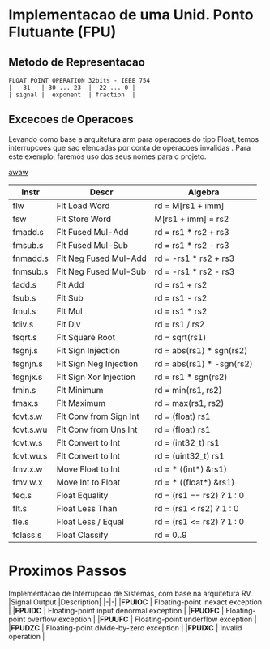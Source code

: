 # Implementacao de uma Unid. Ponto Flutuante (FPU) 


## Metodo de Representacao

``` 
FLOAT POINT OPERATION 32bits - IEEE 754
|   31   | 30 ... 23  |  22 ... 0 |
| signal |  exponent  | fraction  |
```

## Excecoes de Operacoes

Levando como base a arquitetura arm para operacoes do tipo Float, temos interrupcoes que sao elencadas por conta de operacoes invalidas . Para este exemplo, faremos uso dos seus nomes para o projeto.


[awaw](https://infocenter.nordicsemi.com/index.jsp?topic=%2Fps_nrf5340%2Ffpu.html)

|Instr|Descr|Algebra|
|-|-|-|
|flw             |Flt Load Word         | rd = M[rs1 + imm]
|fsw             |Flt Store Word        | M[rs1 + imm] = rs2
|fmadd.s         |Flt Fused Mul-Add     | rd = rs1 * rs2 + rs3
|fmsub.s         |Flt Fused Mul-Sub     | rd = rs1 * rs2 - rs3
|fnmadd.s        |Flt Neg Fused Mul-Add | rd = -rs1 * rs2 + rs3
|fnmsub.s        |Flt Neg Fused Mul-Sub | rd = -rs1 * rs2 - rs3
|fadd.s          |Flt Add               | rd = rs1 + rs2
|fsub.s          |Flt Sub               | rd = rs1 - rs2
|fmul.s          |Flt Mul               | rd = rs1 * rs2
|fdiv.s          |Flt Div               | rd = rs1 / rs2
|fsqrt.s         |Flt Square Root       | rd = sqrt(rs1)
|fsgnj.s         |Flt Sign Injection    | rd = abs(rs1) * sgn(rs2)
|fsgnjn.s        |Flt Sign Neg Injection| rd = abs(rs1) * -sgn(rs2)
|fsgnjx.s        |Flt Sign Xor Injection| rd = rs1 * sgn(rs2)
|fmin.s          |Flt Minimum           | rd = min(rs1, rs2)
|fmax.s          |Flt Maximum           | rd = max(rs1, rs2)
|fcvt.s.w        |Flt Conv from Sign Int| rd = (float) rs1
|fcvt.s.wu       |Flt Conv from Uns Int | rd = (float) rs1
|fcvt.w.s        |Flt Convert to Int    | rd = (int32_t) rs1
|fcvt.wu.s       |Flt Convert to Int    | rd = (uint32_t) rs1
|fmv.x.w         |Move Float to Int     | rd = * ((int*) &rs1)
|fmv.w.x         |Move Int to Float     | rd = * ((float*) &rs1)
|feq.s           |Float Equality        | rd = (rs1 == rs2) ? 1 : 0
|flt.s           |Float Less Than       | rd = (rs1 < rs2) ? 1 : 0
|fle.s           |Float Less / Equal    | rd = (rs1 <= rs2) ? 1 : 0
|fclass.s        |Float Classify        | rd = 0..9


<!-- FPUIOC: INVALIDOPERATION
FPUIDC: DENORMALINPUT
FPUOFC: OVERFLOW
FPUUFC: UNDERFLOW
FPUDZC: DIVIDEBYZERO
FPUIXC: INEXACT -->

# Proximos Passos

Implementacao de Interrupcao de Sistemas, com base na arquitetura RV.
|Signal Output |Description|
|-|-|
|**FPUIOC** | Floating-point inexact exception        |
|**FPUIDC** | Floating-point input denormal exception |
|**FPUOFC** | Floating-point overflow exception       |
|**FPUUFC** | Floating-point underflow exception      |
|**FPUDZC** | Floating-point divide-by-zero exception |
|**FPUIXC** | Invalid operation                       |